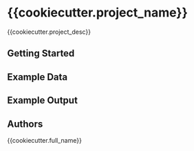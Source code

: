 # {{cookiecutter.project_name}}
{{cookiecutter.project_desc}}

## Getting Started

## Example Data

## Example Output

## Authors
{{cookiecutter.full_name}}
